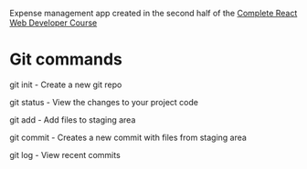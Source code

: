 Expense management app created in the second half of the [Complete React Web Developer Course](https://completereactcourse.com)

# Git commands

git init - Create a new git repo

git status - View the changes to your project code

git add - Add files to staging area

git commit - Creates a new commit with files from staging area

git log - View recent commits